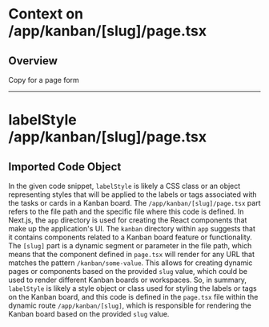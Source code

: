 # Context on /app/kanban/[slug]/page.tsx
## Overview
Copy for a page form

---
# labelStyle /app/kanban/[slug]/page.tsx
## Imported Code Object
In the given code snippet, `labelStyle` is likely a CSS class or an object representing styles that will be applied to the labels or tags associated with the tasks or cards in a Kanban board. The `/app/kanban/[slug]/page.tsx` part refers to the file path and the specific file where this code is defined. In Next.js, the `app` directory is used for creating the React components that make up the application's UI. The `kanban` directory within `app` suggests that it contains components related to a Kanban board feature or functionality. The `[slug]` part is a dynamic segment or parameter in the file path, which means that the component defined in `page.tsx` will render for any URL that matches the pattern `/kanban/some-value`. This allows for creating dynamic pages or components based on the provided `slug` value, which could be used to render different Kanban boards or workspaces. So, in summary, `labelStyle` is likely a style object or class used for styling the labels or tags on the Kanban board, and this code is defined in the `page.tsx` file within the dynamic route `/app/kanban/[slug]`, which is responsible for rendering the Kanban board based on the provided `slug` value.

